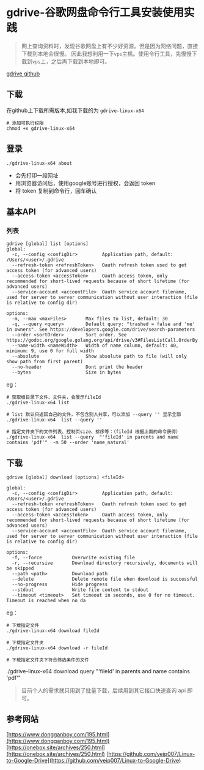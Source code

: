 # gdrive-谷歌网盘命令行工具安装使用实践
> 网上查询资料时，发现谷歌网盘上有不少好资源。但是因为网络问题，直接下载到本地会很慢。
因此我想利用一下`vps`主机。使用令行工具，先慢慢下载到`vps`上，之后再下载到本地即可。

[gdrive github](https://github.com/gdrive-org/gdrive)

## 下载
在github上下载所需版本,如我下载的为 `gdrive-linux-x64`
```
# 添加可执行权限
chmod +x gdrive-linux-x64
```
## 登录
```
./gdrive-linux-x64 about
```
  * 会先打印一段网址
  * 用浏览器访问后，使用google账号进行授权，会返回 token
  * 将 token 复制到命令行，回车确认
 
## 基本API

### 列表
```
gdrive [global] list [options]
global:
  -c, --config <configDir>         Application path, default: /Users/<user>/.gdrive
  --refresh-token <refreshToken>   Oauth refresh token used to get access token (for advanced users)
  --access-token <accessToken>     Oauth access token, only recommended for short-lived requests because of short lifetime (for advanced users)
  --service-account <accountFile>  Oauth service account filename, used for server to server communication without user interaction (file is relative to config dir)

options:
  -m, --max <maxFiles>       Max files to list, default: 30
  -q, --query <query>        Default query: "trashed = false and 'me' in owners". See https://developers.google.com/drive/search-parameters
  --order <sortOrder>        Sort order. See https://godoc.org/google.golang.org/api/drive/v3#FilesListCall.OrderBy
  --name-width <nameWidth>   Width of name column, default: 40, minimum: 9, use 0 for full width
  --absolute                 Show absolute path to file (will only show path from first parent)
  --no-header                Dont print the header
  --bytes                    Size in bytes
```

eg：
```
# 获取根目录下文件、文件夹，会展示fileId
./gdrive-linux-x64 list 

# list 默认只返回自己的文件，不包含别人共享，可以添加 --query '' 显示全部
./gdrive-linux-x64  list --query ''

# 指定文件夹下的文件列表、控制页size、排序等：（fileId 根据上面的命令获得）
./gdrive-linux-x64  list --query  "'fileId' in parents and name contains 'pdf'"  -m 50 --order 'name_natural'
```

## 下载
```
gdrive [global] download [options] <fileId>

global:
  -c, --config <configDir>         Application path, default: /Users/<user>/.gdrive
  --refresh-token <refreshToken>   Oauth refresh token used to get access token (for advanced users)
  --access-token <accessToken>     Oauth access token, only recommended for short-lived requests because of short lifetime (for advanced users)
  --service-account <accountFile>  Oauth service account filename, used for server to server communication without user interaction (file is relative to config dir)
  
options:
  -f, --force           Overwrite existing file
  -r, --recursive       Download directory recursively, documents will be skipped
  --path <path>         Download path
  --delete              Delete remote file when download is successful
  --no-progress         Hide progress
  --stdout              Write file content to stdout
  --timeout <timeout>   Set timeout in seconds, use 0 for no timeout. Timeout is reached when no da
```
eg：
```
# 下载指定文件
./gdrive-linux-x64 download fileId

# 下载指定文件夹
./gdrive-linux-x64 download -r fileId

# 下载指定文件夹下符合筛选条件的文件
```
./gdrive-linux-x64 download query "'fileId' in parents and name contains 'pdf'"


> 目前个人的需求就只用到了批量下载，后续用到其它接口快速查询 api 即可。

## 参考网站
[https://www.dongganboy.com/195.html](https://www.dongganboy.com/195.html)
[https://onebox.site/archives/250.html](https://onebox.site/archives/250.html)
[https://github.com/veip007/Linux-to-Google-Drive](https://github.com/veip007/Linux-to-Google-Drive)
